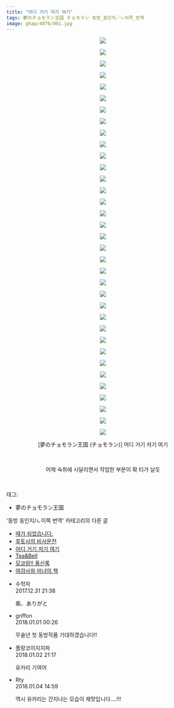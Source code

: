 ```yaml
---
title: "어디 거기 저기 여기"
tags: 夢のチョモラン王国 チョモラン 동방_동인지／ㄴ이쪽_번역
image: ghap/4076/001.jpg
---
```

<div class="article">
<p style="text-align: center; clear: none; float: none;"><img src="{{ site.nasurl }}/ghap/4076/001.jpg"/></p>
<p style="text-align: center; clear: none; float: none;"><img src="{{ site.nasurl }}/ghap/4076/002.jpg"/></p>
<p style="text-align: center; clear: none; float: none;"><img src="{{ site.nasurl }}/ghap/4076/003.jpg"/></p>
<p style="text-align: center; clear: none; float: none;"><img src="{{ site.nasurl }}/ghap/4076/004.jpg"/></p>
<p style="text-align: center; clear: none; float: none;"><img src="{{ site.nasurl }}/ghap/4076/005.jpg"/></p>
<p style="text-align: center; clear: none; float: none;"><img src="{{ site.nasurl }}/ghap/4076/006.jpg"/></p>
<p style="text-align: center; clear: none; float: none;"><img src="{{ site.nasurl }}/ghap/4076/007.jpg"/></p>
<p style="text-align: center; clear: none; float: none;"><img src="{{ site.nasurl }}/ghap/4076/008.jpg"/></p>
<p style="text-align: center; clear: none; float: none;"><img src="{{ site.nasurl }}/ghap/4076/009.jpg"/></p>
<p style="text-align: center; clear: none; float: none;"><img src="{{ site.nasurl }}/ghap/4076/010.jpg"/></p>
<p style="text-align: center; clear: none; float: none;"><img src="{{ site.nasurl }}/ghap/4076/011.jpg"/></p>
<p style="text-align: center; clear: none; float: none;"><img src="{{ site.nasurl }}/ghap/4076/012.jpg"/></p>
<p style="text-align: center; clear: none; float: none;"><img src="{{ site.nasurl }}/ghap/4076/013.jpg"/></p>
<p style="text-align: center; clear: none; float: none;"><img src="{{ site.nasurl }}/ghap/4076/014.jpg"/></p>
<p style="text-align: center; clear: none; float: none;"><img src="{{ site.nasurl }}/ghap/4076/015.jpg"/></p>
<p style="text-align: center; clear: none; float: none;"><img src="{{ site.nasurl }}/ghap/4076/016.jpg"/></p>
<p style="text-align: center; clear: none; float: none;"><img src="{{ site.nasurl }}/ghap/4076/017.jpg"/></p>
<p style="text-align: center; clear: none; float: none;"><img src="{{ site.nasurl }}/ghap/4076/018.jpg"/></p>
<p style="text-align: center; clear: none; float: none;"><img src="{{ site.nasurl }}/ghap/4076/019.jpg"/></p>
<p style="text-align: center; clear: none; float: none;"><img src="{{ site.nasurl }}/ghap/4076/020.jpg"/></p>
<p style="text-align: center; clear: none; float: none;"><img src="{{ site.nasurl }}/ghap/4076/021.jpg"/></p>
<p style="text-align: center; clear: none; float: none;"><img src="{{ site.nasurl }}/ghap/4076/022.jpg"/></p>
<p style="text-align: center; clear: none; float: none;"><img src="{{ site.nasurl }}/ghap/4076/023.jpg"/></p>
<p style="text-align: center; clear: none; float: none;"><img src="{{ site.nasurl }}/ghap/4076/024.jpg"/></p>
<p style="text-align: center; clear: none; float: none;"><img src="{{ site.nasurl }}/ghap/4076/025.jpg"/></p>
<p style="text-align: center; clear: none; float: none;"><img src="{{ site.nasurl }}/ghap/4076/026.jpg"/></p>
<p style="text-align: center; clear: none; float: none;"><img src="{{ site.nasurl }}/ghap/4076/027.jpg"/></p>
<p style="text-align: center; clear: none; float: none;"><img src="{{ site.nasurl }}/ghap/4076/028.jpg"/></p>
<p style="text-align: center; clear: none; float: none;"><img src="{{ site.nasurl }}/ghap/4076/029.jpg"/></p>
<p style="text-align: center; clear: none; float: none;"><img src="{{ site.nasurl }}/ghap/4076/030.jpg"/></p>
<p style="text-align: center; clear: none; float: none;"><img src="{{ site.nasurl }}/ghap/4076/031.jpg"/></p>
<p style="text-align: center; clear: none; float: none;"><img src="{{ site.nasurl }}/ghap/4076/032.jpg"/></p>
<p style="text-align: center; clear: none; float: none;"><img src="{{ site.nasurl }}/ghap/4076/033.jpg"/></p>
<p style="text-align: center; clear: none; float: none;"><img src="{{ site.nasurl }}/ghap/4076/034.jpg"/></p>
<p style="text-align: center; clear: none; float: none;"><img src="{{ site.nasurl }}/ghap/4076/035.jpg"/></p>
<p style="text-align: center; clear: none; float: none;"> [夢のチョモラン王国 (チョモラン)] 어디 거기 저기 여기</p>
<p style="text-align: center; clear: none; float: none;"><br/></p>
<p style="text-align: center; clear: none; float: none;">어제 숙취에 시달리면서 작업한 부분이 확 티가 날듯</p>
<p><br/></p>
</div><div class="tagTrail">
<p>태그: </p>
<ul>
<li>夢のチョモラン王国</li>
</ul>
</div><div class="another">
<p>'동방 동인지/ㄴ이쪽 번역' 카테고리의 다른 글</p>
<ul>
<li><a href="/2018-01-05-ghap_4082">때가 되었습니다.</a></li>
<li><a href="/2018-01-04-ghap_4078">후토사의 비사문천</a></li>
<li><a href="/2017-12-31-ghap_4076">어디 거기 저기 여기</a></li>
<li><a href="/2017-12-29-ghap_4073">Tea&amp;Bell</a></li>
<li><a href="/2017-12-28-ghap_4071">모코랑!! 풍신록</a></li>
<li><a href="/2017-12-24-ghap_4070">여검사와 마녀의 책</a></li>
</ul>
</div><div class="cb_module cb_fluid">
<div class="cb_wrt cb_profile">
<div class="comment">
<ul>
<li class="cb_thumb_off" id="comment15163869">
<div class="cb_comment_area">
<div class="cb_info_area">
<div class="cb_section">
<span class="cb_nick_name">수학자</span>
</div>
<div class="cb_section">
<span class="cb_date">2017.12.31 21:38 </span>
</div>
</div>
<div class="cb_dsc_comment">
<p class="cb_dsc">
											紫、ありがと
										</p>
</div>
</div></li>
<li class="cb_thumb_off" id="comment15163935">
<div class="cb_comment_area">
<div class="cb_info_area">
<div class="cb_section">
<span class="cb_nick_name">griffon</span>
</div>
<div class="cb_section">
<span class="cb_date">2018.01.01 00:26 </span>
</div>
</div>
<div class="cb_dsc_comment">
<p class="cb_dsc">
											무술년 첫 동방작품 기대하겠습니다!!
										</p>
</div>
</div></li>
<li class="cb_thumb_off" id="comment15164978">
<div class="cb_comment_area">
<div class="cb_info_area">
<div class="cb_section">
<span class="cb_nick_name">플랑코이지지파</span>
</div>
<div class="cb_section">
<span class="cb_date">2018.01.02 21:17 </span>
</div>
</div>
<div class="cb_dsc_comment">
<p class="cb_dsc">
											유카리 기여어
										</p>
</div>
</div></li>
<li class="cb_thumb_off" id="comment15166340">
<div class="cb_comment_area">
<div class="cb_info_area">
<div class="cb_section">
<span class="cb_nick_name">Rty</span>
</div>
<div class="cb_section">
<span class="cb_date">2018.01.04 14:59 </span>
</div>
</div>
<div class="cb_dsc_comment">
<p class="cb_dsc">
											역시 유카리는 간지나는 모습이 제맛입니다....!!!
										</p>
</div>
</div></li>
</ul>
</div>
</div><!-- commentList close -->
</div>